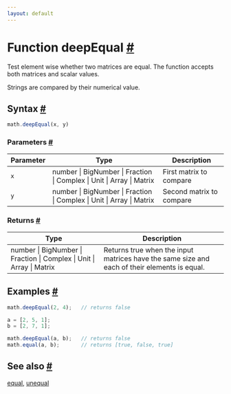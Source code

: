 ```yaml
---
layout: default
---
```


<!-- Note: This file is automatically generated from source code comments. Changes made in this file will be overridden. -->

<h1 id="function-deepequal">Function deepEqual <a href="#function-deepequal" title="Permalink">#</a></h1>

Test element wise whether two matrices are equal.
The function accepts both matrices and scalar values.

Strings are compared by their numerical value.


<h2 id="syntax">Syntax <a href="#syntax" title="Permalink">#</a></h2>

```js
math.deepEqual(x, y)
```

<h3 id="parameters">Parameters <a href="#parameters" title="Permalink">#</a></h3>

Parameter | Type | Description
--------- | ---- | -----------
`x` | number &#124; BigNumber &#124; Fraction &#124; Complex &#124; Unit &#124; Array &#124; Matrix | First matrix to compare
`y` | number &#124; BigNumber &#124; Fraction &#124; Complex &#124; Unit &#124; Array &#124; Matrix | Second matrix to compare

<h3 id="returns">Returns <a href="#returns" title="Permalink">#</a></h3>

Type | Description
---- | -----------
number &#124; BigNumber &#124; Fraction &#124; Complex &#124; Unit &#124; Array &#124; Matrix |  Returns true when the input matrices have the same size and each of their elements is equal.


<h2 id="examples">Examples <a href="#examples" title="Permalink">#</a></h2>

```js
math.deepEqual(2, 4);   // returns false

a = [2, 5, 1];
b = [2, 7, 1];

math.deepEqual(a, b);   // returns false
math.equal(a, b);       // returns [true, false, true]
```


<h2 id="see-also">See also <a href="#see-also" title="Permalink">#</a></h2>

[equal](equal.html),
[unequal](unequal.html)
